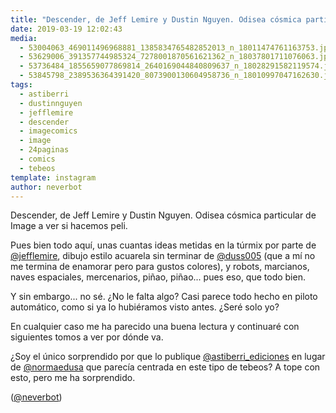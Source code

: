 ```yaml
---
title: "Descender, de Jeff Lemire y Dustin Nguyen. Odisea cósmica particular de Image a ver si hacemos peli"
date: 2019-03-19 12:02:43
media: 
  - 53004063_469011496968881_1385834765482852013_n_18011474761163753.jpg
  - 53629006_391357744985324_7278001870561621362_n_18037801711076063.jpg
  - 53736484_1855659077869814_2640169044840809637_n_18028291582119574.jpg
  - 53845798_2389536364391420_8073900130604958736_n_18010997047162630.jpg
tags: 
  - astiberri
  - dustinnguyen
  - jefflemire
  - descender
  - imagecomics
  - image
  - 24paginas
  - comics
  - tebeos
template: instagram
author: neverbot
---
```


Descender, de Jeff Lemire y Dustin Nguyen. Odisea cósmica particular de Image a ver si hacemos peli.


Pues bien todo aquí, unas cuantas ideas metidas en la túrmix por parte de [@jefflemire](https://instagram.com/jefflemire), dibujo estilo acuarela sin terminar de [@duss005](https://instagram.com/duss005) (que a mí no me termina de enamorar pero para gustos colores), y robots, marcianos, naves espaciales, mercenarios, piñao, piñao... pues eso, que todo bien.


Y sin embargo... no sé. ¿No le falta algo? Casi parece todo hecho en piloto automático, como si ya lo hubiéramos visto antes. ¿Seré solo yo?


En cualquier caso me ha parecido una buena lectura y continuaré con siguientes tomos a ver por dónde va.


¿Soy el único sorprendido por que lo publique [@astiberri_ediciones](https://instagram.com/astiberri_ediciones) en lugar de [@normaedusa](https://instagram.com/normaedusa) que parecía centrada en este tipo de tebeos? A tope con esto, pero me ha sorprendido.


([@neverbot](https://instagram.com/neverbot))
